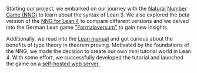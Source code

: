 Starting our project, we embarked on our journey with the [Natural Number Game (NNG)](https://www.ma.imperial.ac.uk/~buzzard/xena/natural_number_game/) to learn about the syntax of Lean 3. We also explored the beta version of the [NNG for Lean 4](https://adam.math.hhu.de/) to compare different versions and we delved into the German Lean game ["Formaloversum"](https://adam.math.hhu.de/) to gain new insights. 

Additionally, we read into the [Lean manual](https://leanprover.github.io/lean4/doc/whatIsLean.html) and got curious about the benefits of type theory in theorem proving. Motivated by the foundations of the NNG, we made the decision to create our own mini tutorial world in Lean 4. With some effort, we successfully developed the tutorial and launched the game on a [self-hosted web server.](http://lean.hegl.mathi.uni-heidelberg.de)